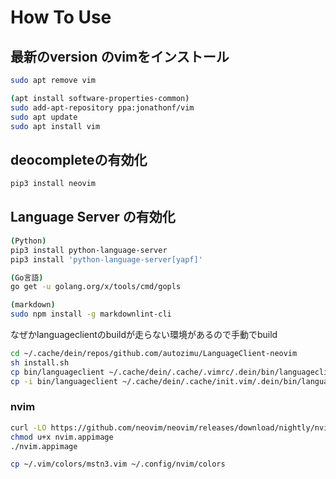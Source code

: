 # How To Use

## 最新のversion のvimをインストール

```bash
sudo apt remove vim
```

```bash
(apt install software-properties-common)
sudo add-apt-repository ppa:jonathonf/vim
sudo apt update
sudo apt install vim
```

## deocompleteの有効化

```bash
pip3 install neovim
```

## Language Server の有効化

```bash
(Python)
pip3 install python-language-server
pip3 install 'python-language-server[yapf]'

(Go言語)
go get -u golang.org/x/tools/cmd/gopls

(markdown)
sudo npm install -g markdownlint-cli
```

なぜかlanguageclientのbuildが走らない環境があるので手動でbuild

```bash
cd ~/.cache/dein/repos/github.com/autozimu/LanguageClient-neovim
sh install.sh
cp bin/languageclient ~/.cache/dein/.cache/.vimrc/.dein/bin/languageclient
cp -i bin/languageclient ~/.cache/dein/.cache/init.vim/.dein/bin/languageclient
```

### nvim

```bash
curl -LO https://github.com/neovim/neovim/releases/download/nightly/nvim.appimage
chmod u+x nvim.appimage
./nvim.appimage
```

```bash
cp ~/.vim/colors/mstn3.vim ~/.config/nvim/colors
```
